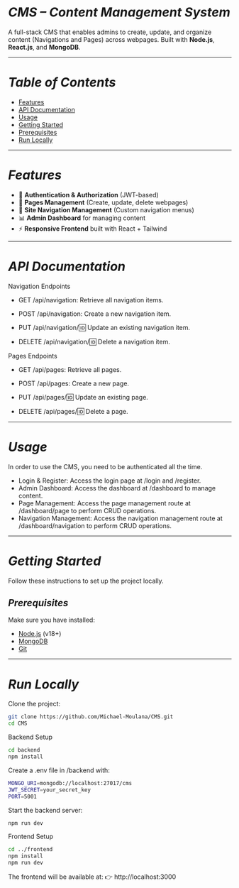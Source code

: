 
# *CMS – Content Management System*

A full-stack CMS that enables admins to create, update, and organize content (Navigations and Pages) across webpages. Built with **Node.js**, **React.js**, and **MongoDB**.

---

# *Table of Contents*

* [Features](#-features)
* [API Documentation](#-api-documentation)
* [Usage](#-usage)
* [Getting Started](#-getting-started)
* [Prerequisites](#-prerequisites)  
* [Run Locally](#-run-locally)   
   

---

# *Features*

* 🔐 **Authentication & Authorization** (JWT-based)  
* 📝 **Pages Management** (Create, update, delete webpages)  
* 🧭 **Site Navigation Management** (Custom navigation menus)  
* 📊 **Admin Dashboard** for managing content  
* ⚡ **Responsive Frontend** built with React + Tailwind  

---

# *API Documentation*

Navigation Endpoints

* GET /api/navigation: Retrieve all navigation items.

* POST /api/navigation: Create a new navigation item.

* PUT /api/navigation/:id: Update an existing navigation item.

* DELETE /api/navigation/:id: Delete a navigation item.

Pages Endpoints

* GET /api/pages: Retrieve all pages.

* POST /api/pages: Create a new page.

* PUT /api/pages/:id: Update an existing page.

* DELETE /api/pages/:id: Delete a page.


---

# *Usage*

In order to use the CMS, you need to be authenticated all the time.

* Login & Register: Access the login page at /login and /register.
* Admin Dashboard: Access the dashboard at /dashboard to manage content.
* Page Management: Access the page management route at /dashboard/page to perform CRUD operations.
* Navigation Management: Access the navigation management route at /dashboard/navigation to perform CRUD operations.
  
---

# *Getting Started*

Follow these instructions to set up the project locally.  

## *Prerequisites*

Make sure you have installed:  

* [Node.js](https://nodejs.org/) (v18+)  
* [MongoDB](https://www.mongodb.com/)  
* [Git](https://git-scm.com/)  

---

# *Run Locally*

Clone the project:  

```bash
git clone https://github.com/Michael-Moulana/CMS.git
cd CMS
```

Backend Setup

```bash
cd backend
npm install
```

Create a .env file in /backend with:

```bash
MONGO_URI=mongodb://localhost:27017/cms
JWT_SECRET=your_secret_key
PORT=5001
```

Start the backend server:

```bash
npm run dev
```

Frontend Setup

```bash
cd ../frontend
npm install
npm run dev
```
The frontend will be available at:
👉 http://localhost:3000
